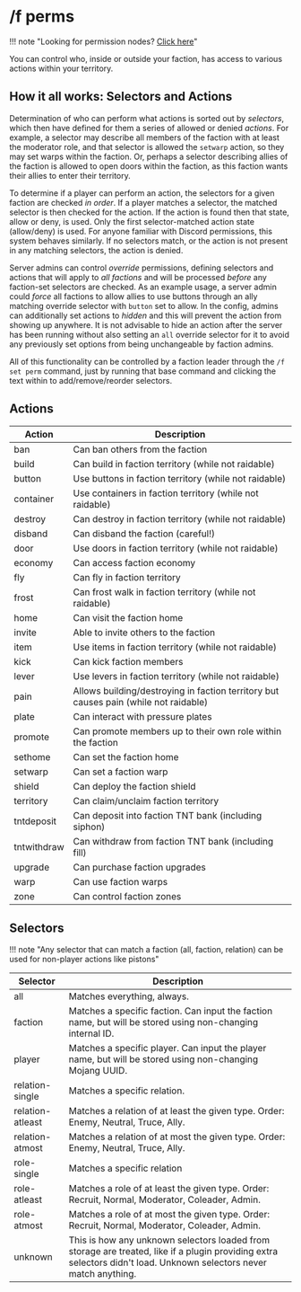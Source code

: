 # /f perms

!!! note "Looking for permission nodes? [Click here](permissionnodes.md)"

You can control who, inside or outside your faction, has access to various actions within your territory.

## How it all works: Selectors and Actions

Determination of who can perform what actions is sorted out by *selectors*, which then have defined for them a series of 
allowed or denied *actions*. For example, a selector may describe all members of the faction with at least the 
moderator role, and that selector is allowed the `setwarp` action, so they may set warps within the faction. Or, perhaps 
a selector describing allies of the faction is allowed to open doors within the faction, as this faction wants their 
allies to enter their territory. 

To determine if a player can perform an action, the selectors for a given faction are checked *in order*. If a player 
matches a selector, the matched selector is then checked for the action. If the action is found then that state, 
allow or deny, is used. Only the first selector-matched action state (allow/deny) is used. For anyone familiar with 
Discord permissions, this system behaves similarly. If no selectors match, or the action is not present in any matching 
selectors, the action is denied.

Server admins can control *override* permissions, defining selectors and actions that will apply to *all factions* and 
will be processed *before* any faction-set selectors are checked. As an example usage, a server admin could *force* all 
factions to allow allies to use buttons through an ally matching override selector with `button` set to allow. In the 
config, admins can additionally set actions to *hidden* and this will prevent the action from showing up anywhere. It 
is not advisable to hide an action after the server has been running without also setting an `all` override selector for 
it to avoid any previously set options from being unchangeable by faction admins.

All of this functionality can be controlled by a faction leader through the `/f set perm` command, just by running that 
base command and clicking the text within to add/remove/reorder selectors.

## Actions

Action | Description
--- | --- 
ban | Can ban others from the faction
build | Can build in faction territory (while not raidable)
button | Use buttons in faction territory (while not raidable)
container | Use containers in faction territory (while not raidable)
destroy | Can destroy in faction territory (while not raidable)
disband | Can disband the faction (careful!)
door | Use doors in faction territory (while not raidable)
economy | Can access faction economy
fly | Can fly in faction territory
frost | Can frost walk in faction territory (while not raidable)
home | Can visit the faction home
invite | Able to invite others to the faction
item | Use items in faction territory (while not raidable)
kick | Can kick faction members
lever | Use levers in faction territory (while not raidable)
pain | Allows building/destroying in faction territory but causes pain (while not raidable)
plate | Can interact with pressure plates
promote | Can promote members up to their own role within the faction
sethome | Can set the faction home
setwarp | Can set a faction warp
shield | Can deploy the faction shield
territory | Can claim/unclaim faction territory
tntdeposit | Can deposit into faction TNT bank (including siphon)
tntwithdraw | Can withdraw from faction TNT bank (including fill)
upgrade | Can purchase faction upgrades
warp | Can use faction warps
zone | Can control faction zones

## Selectors

!!! note "Any selector that can match a faction (all, faction, relation) can be used for non-player actions like pistons"

Selector | Description
--- | ---
all | Matches everything, always. 
faction | Matches a specific faction. Can input the faction name, but will be stored using non-changing internal ID.
player | Matches a specific player. Can input the player name, but will be stored using non-changing Mojang UUID.
relation-single | Matches a specific relation. 
relation-atleast | Matches a relation of at least the given type. Order: Enemy, Neutral, Truce, Ally.
relation-atmost | Matches a relation of at most the given type. Order: Enemy, Neutral, Truce, Ally.
role-single | Matches a specific relation
role-atleast | Matches a role of at least the given type. Order: Recruit, Normal, Moderator, Coleader, Admin.
role-atmost | Matches a role of at most the given type. Order: Recruit, Normal, Moderator, Coleader, Admin.
unknown | This is how any unknown selectors loaded from storage are treated, like if a plugin providing extra selectors didn't load. Unknown selectors never match anything.
